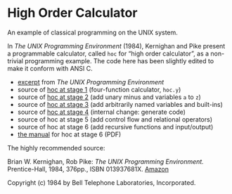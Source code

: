 # High Order Calculator

An example of classical programming on the UNIX system.

In *The UNIX Programming Environment* (1984), Kernighan
and Pike present a programmable calculator, called `hoc`
for “high order calculator”, as a non-trivial programming
example. The code here has been slightly edited to make it
conform with ANSI C.

- [excerpt](doc/unixdev.pdf) from *The UNIX Programming Environment*
- source of [hoc at stage 1](./stage1/hoc.y)
  (four-function calculator, `hoc.y`)
- source of [hoc at stage 2](./stage2/hoc.y)
  (add unary minus and variables `a` to `z`)
- source of [hoc at stage 3](./stage3/)
  (add arbitrarily named variables and built-ins)
- source of [hoc at stage 4](./stage4/)
  (internal change: generate code)
- source of hoc at stage 5
  (add control flow and relational operators)
- source of hoc at stage 6
  (add recursive functions and input/output)
- [the manual](man/hocman.pdf) for hoc at stage 6 (PDF)

The highly recommended source:

Brian W. Kernighan, Rob Pike:
*The UNIX Programming Environment.*
Prentice-Hall, 1984, 376pp., ISBN 013937681X.
[Amazon](https://www.amazon.com/dp/013937681X)

Copyright (c) 1984 by Bell Telephone Laboratories, Incorporated.
